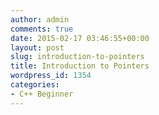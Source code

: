 ```yaml
---
author: admin
comments: true
date: 2015-02-17 03:46:55+00:00
layout: post
slug: introduction-to-pointers
title: Introduction to Pointers
wordpress_id: 1354
categories:
- C++ Beginner
---
```



